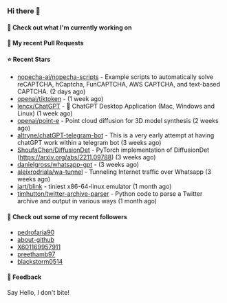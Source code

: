 ### Hi there 👋

#### 👷 Check out what I'm currently working on

#### 🔨 My recent Pull Requests


#### ⭐ Recent Stars

- [nopecha-ai/nopecha-scripts](https://github.com/nopecha-ai/nopecha-scripts) - Example scripts to automatically solve reCAPTCHA, hCaptcha, FunCAPTCHA, AWS CAPTCHA, and text-based CAPTCHA. (2 days ago)
- [openai/tiktoken](https://github.com/openai/tiktoken) -  (1 week ago)
- [lencx/ChatGPT](https://github.com/lencx/ChatGPT) - 🔮 ChatGPT Desktop Application (Mac, Windows and Linux) (1 week ago)
- [openai/point-e](https://github.com/openai/point-e) - Point cloud diffusion for 3D model synthesis (2 weeks ago)
- [altryne/chatGPT-telegram-bot](https://github.com/altryne/chatGPT-telegram-bot) - This is a very early attempt at having chatGPT work within a telegram bot (3 weeks ago)
- [ShoufaChen/DiffusionDet](https://github.com/ShoufaChen/DiffusionDet) - PyTorch implementation of DiffusionDet (https://arxiv.org/abs/2211.09788) (3 weeks ago)
- [danielgross/whatsapp-gpt](https://github.com/danielgross/whatsapp-gpt) -  (3 weeks ago)
- [aleixrodriala/wa-tunnel](https://github.com/aleixrodriala/wa-tunnel) - Tunneling Internet traffic over Whatsapp (3 weeks ago)
- [jart/blink](https://github.com/jart/blink) - tiniest x86-64-linux emulator (1 month ago)
- [timhutton/twitter-archive-parser](https://github.com/timhutton/twitter-archive-parser) - Python code to parse a Twitter archive and output in various ways (1 month ago)

#### 👯 Check out some of my recent followers

- [pedrofaria90](https://github.com/pedrofaria90)
- [about-github](https://github.com/about-github)
- [X601169957911](https://github.com/X601169957911)
- [preethamb97](https://github.com/preethamb97)
- [blackstorm0514](https://github.com/blackstorm0514)

#### 💬 Feedback

Say Hello, I don't bite!